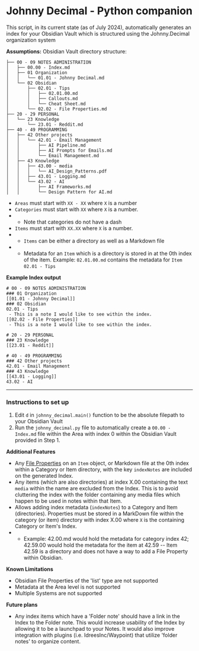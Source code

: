 # Johnny Decimal - Python companion

This script, in its current state (as of July 2024), automatically generates an index for your Obsidian Vault which is structured using the Johnny.Decimal organization system

**Assumptions:**
Obsidian Vault directory structure:
```
├── 00 - 09 NOTES ADMINISTRATION
│   ├── 00.00 - Index.md
│   ├── 01 Organization
│   │   └── 01.01 - Johnny Decimal.md
│   └── 02 Obsidian
│       ├── 02.01 - Tips
│       │   ├── 02.01.00.md
│       │   ├── Callouts.md
│       │   └── Cheat Sheet.md
│       └── 02.02 - File Properties.md
├── 20 - 29 PERSONAL
│   └── 23 Knowledge
│       └── 23.01 - Reddit.md
├── 40 - 49 PROGRAMMING
│   ├── 42 Other projects
│   │   └── 42.01 - Email Management
│   │       ├── AI Pipeline.md
│   │       ├── AI Prompts for Emails.md
│   │       └── Email Management.md
│   ├── 43 Knowledge
│   │   ├── 43.00 - media
│   │   │   └── AI_Design_Patterns.pdf
│   │   ├── 43.01 - Logging.md
│   │   └── 43.02 - AI
│   │       ├── AI Frameworks.md
│   │       └── Design Pattern for AI.md
```
- `Areas` must start with `XX - XX` where `X` is a number
- `Categories` must start with `XX` where `X` is a number.
- - Note that categories do not have a dash
- `Items` must start with `XX.XX` where `X` is a number. 
- - `Items` can be either a directory as well as a Markdown file
- - Metadata for an `Item` which is a directory is stored in at the 0th index of the item. Example: `02.01.00.md` contains the metadata for `Item` `02.01 - Tips`

**Example Index output**
```
# 00 - 09 NOTES ADMINISTRATION
### 01 Organization
[[01.01 - Johnny Decimal]]
### 02 Obsidian
02.01 - Tips
 - This is a note I would like to see within the index.
[[02.02 - File Properties]]
 - This is a note I would like to see within the index.

# 20 - 29 PERSONAL
### 23 Knowledge
[[23.01 - Reddit]]

# 40 - 49 PROGRAMMING
### 42 Other projects
42.01 - Email Management
### 43 Knowledge
[[43.01 - Logging]]
43.02 - AI
```
---

### Instructions to set up
1. Edit `d` in `johnny_decimal.main()` function to be the absolute filepath to your Obsidian Vault
2. Run the `johnny_decimal.py` file to automatically create a `00.00 - Index.md` file within the Area with index 0 within the Obsidian Vault provided in Step 1.

**Additional Features**
- Any [File Properties](https://help.obsidian.md/Editing+and+formatting/Properties) on an `Item` object, or Markdown file at the 0th index within a Category or Item directory, with the key `indexNotes` are included on the generated Index.
- Any items (which are also directories) at index X.00 containing the text `media` within the name are excluded from the Index. This is to avoid cluttering the index with the folder containing any media files which happen to be used in notes within that Item.
- Allows adding index metadata (`indexNotes`) to a Category and Item (directories). Properties must be stored in a MarkDown file within the category (or item) directory with index X.00 where `X` is the containing Category or Item's Index. 
- - Example: 42.00.md would hold the metadata for category index 42; 42.59.00 would hold the metadata for the item at 42.59 -- Item 42.59 is a directory and does not have a way to add a File Property within Obsidian.

**Known Limitations**
- Obsidian File Properties of the 'list' type are not supported
- Metadata at the Area level is not supported
- Multiple Systems are not supported

**Future plans**
- Any index items which have a 'Folder note' should have a link in the Index to the Folder note. This would increase usability of the Index by allowing it to be a launchpad to your Notes. It would also improve integration with plugins (i.e. IdreesInc/Waypoint) that utilize 'folder notes' to organize content.